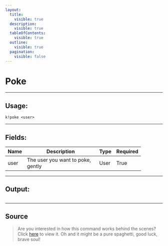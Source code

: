 ```yaml
---
layout:
  title:
    visible: true
  description:
    visible: true
  tableOfContents:
    visible: true
  outline:
    visible: true
  pagination:
    visible: false
---
```


# Poke

***

## Usage:

```
k!poke <user>
```

***

## Fields:

<table><thead><tr><th>Name</th><th width="215">Description</th><th>Type</th><th>Required</th></tr></thead><tbody><tr><td>user</td><td>The user you want to poke, gently</td><td>User</td><td>True</td></tr></tbody></table>

***

## Output:

<div align="left"><figure><img src="/Outputs/Poke.png" alt=""><figcaption></figcaption></figure></div>

***

## Source

> Are you interested in how this command works behind the scenes? Click [here](https://github.com/Kiko-Labs/Kiko-San/blob/stable/src/Prefix%20Commands/Roleplay/poke.js) to view it. Oh and it might be a pure spaghetti, good luck, brave soul!
